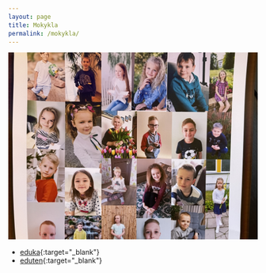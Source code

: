 ```yaml
---
layout: page
title: Mokykla
permalink: /mokykla/
---
```




![mokykla](/assets/IMG_5437.jpg "mokykla")


- [eduka](https://klase.eduka.lt/auth){:target="_blank"}
- [eduten](https://playground.eduten.com){:target="_blank"}